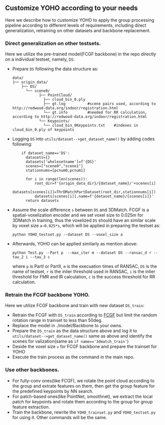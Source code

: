 ## Customize YOHO according to your needs
Here we describe how to customize YOHO to apply the group processing pipeline according to different levels of requirements, including direct generalization, retraining on other datasets and backbone replacement.
### Direct generalization on other testsets.
  Here we utilize the pre-trained model(FCGF backbone) in the repo directly on a individual testset, namely, ```DS```:
  - Prepare ```DS``` following the data structure as:
    ```
    data/
    ├── origin_data/
        ├── DS/
          └── scene0/
                ├── PointCloud/
                  ├── cloud_bin_0.ply
                  ├── gt.log          #scene pairs used, according to http://redwood-data.org/indoor/registration.html
                  └── gt.info         #needed for RR calculation, according to http://redwood-data.org/indoor/registration.html
                └── Keypoints/
                  └── cloud_bin_0Keypoints.txt    #indexes in cloud_bin_0.ply of keypoints
    ```
  - Logging ```DS``` into ```utils/dataset-->get_dataset_name()``` by adding codes following:
    ```
        if dataset_name=='DS':
          datasets={}
          datasets['wholesetname']=f'{DS}'
          scenes=["scene0","scene1"]
          stationnums=[pcnum0,pcnum1]
    
          for i in range(len(scenes)):
              root_dir=f'{origin_data_dir}/{dataset_name}/'+scenes[i]
              datasets[scenes[i]]=ThrDMatchPartDataset(root_dir,stationnums[i])
              datasets[scenes[i]].name=f'{dataset_name}/{scenes[i]}'
          return datasets
    ```
  - Assume the scale difference ```s``` between ```DS``` and 3DMatch. FCGF is a spatial-voxelization encoder and we set voxel size to 0.025m for 3DMatch in training, thus the voxelized ```DS``` should have an similar scale by voxel size ```a~0.025*s```, which will be applied in preparing the testset as:
    ```
    python YOHO_testset.py --dataset DS --voxel_size a
    ```

  - Afterwards, YOHO can be applied similarly as mention above:
    ```
    python Test.py --Part p  --max_iter m --dataset DS --ransac_d r --tau_2 i --tau_3 c
    ```
    where ```p``` is PartI or PartII, ```m``` is the execuation times of RANSAC, ```DS``` is the name of testset, ```r``` is the inlier threshold used in RANSAC, ```i``` is the inlier threshold for FMR and IR calculation, ```c``` is the success threshold for RR calculation.

### Retrain the FCGF backbone YOHO.
  Here we utilize FCGF backbone and train with new dataset ```DS_train```:
  - Retrain the FCGF with  ```DS_train``` according to [FCGF](https://github.com/chrischoy/FCGF) but limit the random rotation range in trainset to less than 50deg.
  - Replace the model in ./model/Backbone to your owns.
  - Prepare the ```DS_train``` as the data structure above and log it to ```utils/dataset-->get_dataset_name()``` same as above and identify the scenes for valization(same as ```if name=='3dmatch_train'```)
  - Deside the voxel size ```v``` for FCGF backbone and prepare the trainset for YOHO 
  - Execute the train process as the command in the main repo. 


### Use other backbones.
  - For fully-conv ones(like FCGF), we rotate the point cloud according to the group and extrate features on them, then get the group feature for the predefined keypoints by NN search.
  - For patch-based ones(like PointNet, smoothnet), we extract the local patch for keypoints and rotate them according to the group for group feature extraction.
  - Train the backbone, rewrite the ```YOHO_trainset.py``` and ```YOHO_testset.py``` for using it. Other commands will be the same.
